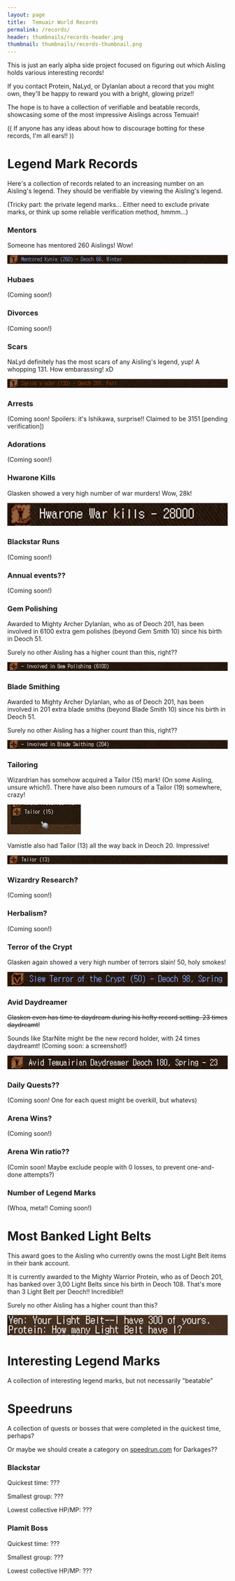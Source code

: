 ```yaml
---
layout: page
title:  Temuair World Records
permalink: /records/
header: thumbnails/records-header.png
thumbnail: thumbnails/records-thumbnail.png
---
```

This is just an early alpha side project focused on figuring out which Aisling holds various interesting records!

If you contact Protein, NaLyd, or Dylanlan about a record that you might own, they'll be happy to reward you with a bright, glowing prize!!

The hope is to have a collection of verifiable and beatable records, showcasing some of the most impressive Aislings across Temuair!

(( If anyone has any ideas about how to discourage botting for these records, I'm all ears!! ))

# Legend Mark Records
Here's a collection of records related to an increasing number on an Aisling's legend. They should be verifiable by viewing the Aisling's legend.

(Tricky part: the private legend marks... Either need to exclude private marks, or think up some reliable verification method, hmmm...)

### Mentors
Someone has mentored 260 Aislings! Wow!

![Unknown 260 mentored](/assets/img/records/mentored/mentored-260.png)

### Hubaes
(Coming soon!)

### Divorces
(Coming soon!)

### Scars
NaLyd definitely has the most scars of any Aisling's legend, yup! A whopping 131. How embarassing! xD

![NaLyd Scars](/assets/img/records/scars/sgrios-scar-133-nalyd.png)

### Arrests
(Coming soon! Spoilers: it's Ishikawa, surprise!! Claimed to be 3151 [pending verification])

### Adorations
(Coming soon!)

### Hwarone Kills
Glasken showed a very high number of war murders! Wow, 28k!

![Glasken Hwarone Kills](/assets/img/records/hwarone-kills/glasken-28000-jan-24-2024.png)

### Blackstar Runs
(Coming soon!)

### Annual events??
(Coming soon!)

### Gem Polishing
Awarded to Mighty Archer Dylanlan, who as of Deoch 201, has been involved in 6100 extra gem polishes (beyond Gem Smith 10) since his birth in Deoch 51.

Surely no other Aisling has a higher count than this, right??

![Dylanlan Gems](/assets/img/records/gem-polishing/involved-in-gem-polishing-6100-jan-27-2024.png)

### Blade Smithing
Awarded to Mighty Archer Dylanlan, who as of Deoch 201, has been involved in 201 extra blade smiths (beyond Blade Smith 10) since his birth in Deoch 51.

Surely no other Aisling has a higher count than this, right??

![Dylanlan Blades Smithed](/assets/img/records/blade-smithing/involved-in-blade-smithing.png)

### Tailoring
Wizardrian has somehow acquired a Tailor (15) mark! (On some Aisling, unsure which!). There have also been rumours of a Tailor (19) somewhere, crazy!

![Wizadrian Tailor](/assets/img/records/tailor/tailor-15-wizadrian-deoch-201.png)


Vamistle also had Tailor (13) all the way back in Deoch 20. Impressive!

![Vamistle Tailor](/assets/img/records/tailor/tailor-13-vamistle-deoch-20.png)


### Wizardry Research?
(Coming soon!)

### Herbalism?
(Coming soon!)

### Terror of the Crypt
Glasken again showed a very high number of terrors slain! 50, holy smokes!

![Glasken terrors](/assets/img/records/crypt-terror/glasken-50-jan-21-2024.png)

### Avid Daydreamer

~~Glasken even has time to daydream during his hefty record setting. 23 times daydreamt!~~

Sounds like StarNite might be the new record holder, with 24 times daydreamt! (Coming soon: a screenshot!)

![Glasken daydream](/assets/img/records/avid-daydreamer/glasken-23-jan-21-2024.png)

### Daily Quests??
(Coming soon! One for each quest might be overkill, but whatevs)

### Arena Wins?
(Coming soon!)

### Arena Win ratio??
(Comin soon! Maybe exclude people with 0 losses, to prevent one-and-done attempts?)

### Number of Legend Marks
(Whoa, meta!! Coming soon!)

# Most Banked Light Belts
This award goes to the Aisling who currently owns the most Light Belt items in their bank account.

It is currently awarded to the Mighty Warrior Protein, who as of Deoch 201, has banked over 3,00 Light Belts since his birth in Deoch 108. That's more than 3 Light Belt per Deoch!! Incredible!!

Surely no other Aisling has a higher count than this?

![Protein Light Belts](/assets/img/records/light-belts/protein-300-jan-27-2024.png)


# Interesting Legend Marks

A collection of interesting legend marks, but not necessarily "beatable"

# Speedruns
A collection of quests or bosses that were completed in the quickest time, perhaps?

Or maybe we should create a category on [speedrun.com](https://www.speedrun.com/) for Darkages??

### Blackstar
Quickest time: ???

Smallest group: ???

Lowest collective HP/MP: ???

### Plamit Boss
Quickest time: ???

Smallest group: ???

Lowest collective HP/MP: ???

